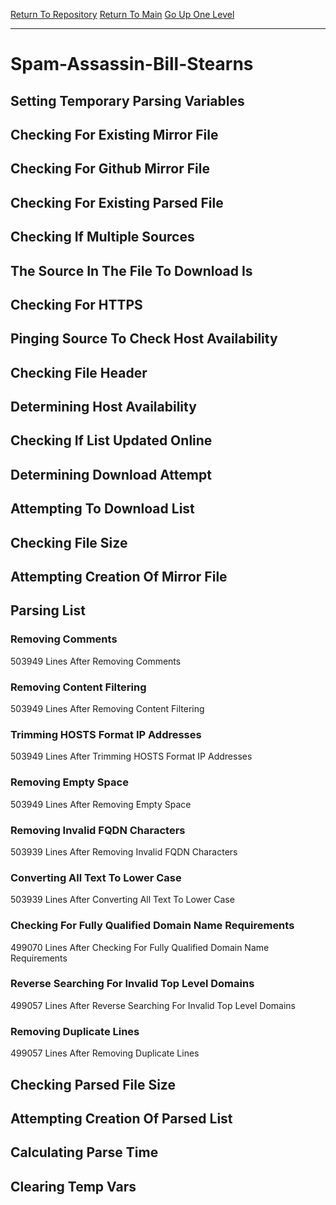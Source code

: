 [Return To Repository](https://github.com/deathbybandaid/piholeparser/)
[Return To Main](https://github.com/deathbybandaid/piholeparser/blob/dev-nomerge/RecentRunLogs/Mainlog.md)
[Go Up One Level](https://github.com/deathbybandaid/piholeparser/blob/dev-nomerge/RecentRunLogs/TopLevelScripts/30-Processing-Blacklists.md)
____________________________________
# Spam-Assassin-Bill-Stearns
## Setting Temporary Parsing Variables
## Checking For Existing Mirror File
## Checking For Github Mirror File
## Checking For Existing Parsed File
## Checking If Multiple Sources
## The Source In The File To Download Is
## Checking For HTTPS
## Pinging Source To Check Host Availability
## Checking File Header
## Determining Host Availability
## Checking If List Updated Online
## Determining Download Attempt
## Attempting To Download List
## Checking File Size
## Attempting Creation Of Mirror File
## Parsing List
### Removing Comments
503949 Lines After Removing Comments
### Removing Content Filtering
503949 Lines After Removing Content Filtering
### Trimming HOSTS Format IP Addresses
503949 Lines After Trimming HOSTS Format IP Addresses
### Removing Empty Space
503949 Lines After Removing Empty Space
### Removing Invalid FQDN Characters
503939 Lines After Removing Invalid FQDN Characters
### Converting All Text To Lower Case
503939 Lines After Converting All Text To Lower Case
### Checking For Fully Qualified Domain Name Requirements
499070 Lines After Checking For Fully Qualified Domain Name Requirements
### Reverse Searching For Invalid Top Level Domains
499057 Lines After Reverse Searching For Invalid Top Level Domains
### Removing Duplicate Lines
499057 Lines After Removing Duplicate Lines
## Checking Parsed File Size
## Attempting Creation Of Parsed List
## Calculating Parse Time
## Clearing Temp Vars

